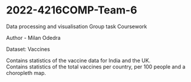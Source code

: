 # 2022-4216COMP-Team-6
Data processing and visualisation Group task Coursework

Author - Milan Odedra

Dataset: Vaccines 

Contains statistics of the vaccine data for India and the UK.<br/>
Contains statistics of the total vaccines per country, per 100 people and a choropleth map.  






